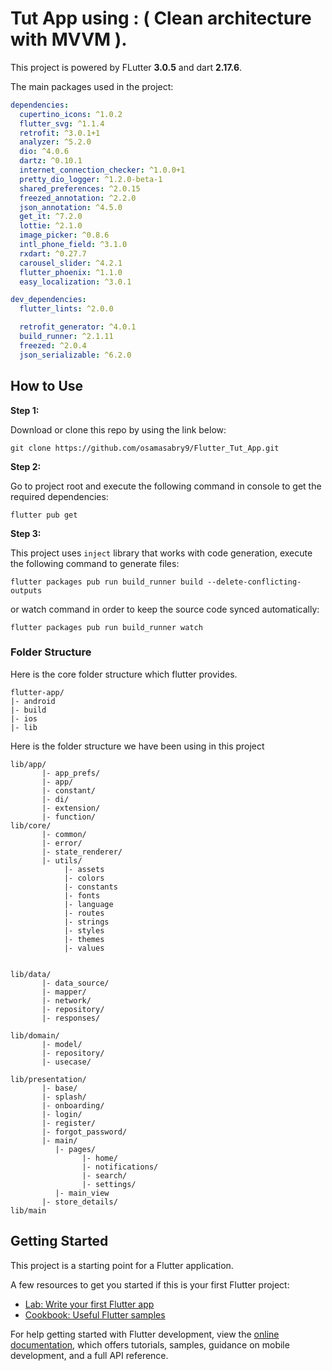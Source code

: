 # Tut App using : ( Clean architecture with MVVM ).

 This project is powered by FLutter **3.0.5** and dart **2.17.6**.

The main packages used in the project:

```yaml
dependencies:
  cupertino_icons: ^1.0.2
  flutter_svg: ^1.1.4
  retrofit: ^3.0.1+1
  analyzer: ^5.2.0
  dio: ^4.0.6
  dartz: ^0.10.1
  internet_connection_checker: ^1.0.0+1
  pretty_dio_logger: ^1.2.0-beta-1
  shared_preferences: ^2.0.15
  freezed_annotation: ^2.2.0
  json_annotation: ^4.5.0
  get_it: ^7.2.0
  lottie: ^2.1.0
  image_picker: ^0.8.6
  intl_phone_field: ^3.1.0
  rxdart: ^0.27.7
  carousel_slider: ^4.2.1
  flutter_phoenix: ^1.1.0
  easy_localization: ^3.0.1

dev_dependencies:
  flutter_lints: ^2.0.0

  retrofit_generator: ^4.0.1
  build_runner: ^2.1.11
  freezed: ^2.0.4
  json_serializable: ^6.2.0
```

## How to Use 

**Step 1:**

Download or clone this repo by using the link below:

```
git clone https://github.com/osamasabry9/Flutter_Tut_App.git
```

**Step 2:**

Go to project root and execute the following command in console to get the required dependencies: 

```
flutter pub get 
```

**Step 3:**

This project uses `inject` library that works with code generation, execute the following command to generate files:

```
flutter packages pub run build_runner build --delete-conflicting-outputs
```

or watch command in order to keep the source code synced automatically:

```
flutter packages pub run build_runner watch
```
### Folder Structure
Here is the core folder structure which flutter provides.

```
flutter-app/
|- android
|- build
|- ios
|- lib
```

Here is the folder structure we have been using in this project

```
lib/app/
       |- app_prefs/
       |- app/
       |- constant/
       |- di/
       |- extension/
       |- function/
lib/core/
       |- common/
       |- error/
       |- state_renderer/
       |- utils/
            |- assets
            |- colors
            |- constants
            |- fonts
            |- language
            |- routes
            |- strings
            |- styles
            |- themes
            |- values
            
            
lib/data/
       |- data_source/
       |- mapper/
       |- network/
       |- repository/
       |- responses/

lib/domain/
       |- model/
       |- repository/
       |- usecase/

lib/presentation/
       |- base/
       |- splash/
       |- onboarding/
       |- login/
       |- register/
       |- forgot_password/
       |- main/
          |- pages/
                |- home/
                |- notifications/
                |- search/
                |- settings/
          |- main_view
       |- store_details/
lib/main
```

## Getting Started

This project is a starting point for a Flutter application.

A few resources to get you started if this is your first Flutter project:

- [Lab: Write your first Flutter app](https://docs.flutter.dev/get-started/codelab)
- [Cookbook: Useful Flutter samples](https://docs.flutter.dev/cookbook)

For help getting started with Flutter development, view the
[online documentation](https://docs.flutter.dev/), which offers tutorials,
samples, guidance on mobile development, and a full API reference.

